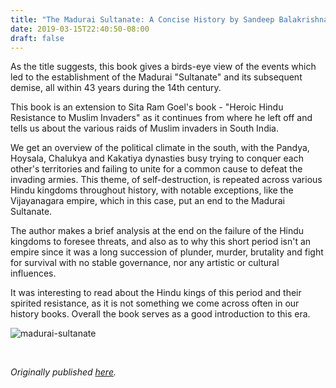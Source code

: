 ```yaml
---
title: "The Madurai Sultanate: A Concise History by Sandeep Balakrishna - Review by Abhishek Desikan"
date: 2019-03-15T22:40:50-08:00
draft: false
---
```


As the title suggests, this book gives a birds-eye view of the events which led to the establishment of the Madurai "Sultanate" and its subsequent demise, all within 43 years during the 14th century.

This book is an extension to Sita Ram Goel's book - "Heroic Hindu Resistance to Muslim Invaders" as it continues from where he left off and tells us about the various raids of Muslim invaders in South India.

We get an overview of the political climate in the south, with the Pandya, Hoysala, Chalukya and Kakatiya dynasties busy trying to conquer each other's territories and failing to unite for a common cause to defeat the invading armies. This theme, of self-destruction, is repeated across various Hindu kingdoms throughout history, with notable exceptions, like the Vijayanagara empire, which in this case, put an end to the Madurai Sultanate.

The author makes a brief analysis at the end on the failure of the Hindu kingdoms to foresee threats, and also as to why this short period isn't an empire since it was a long succession of plunder, murder, brutality and fight for survival with no stable governance, nor any artistic or cultural influences.

It was interesting to read about the Hindu kings of this period and their spirited resistance, as it is not something we come across often in our history books. Overall the book serves as a good introduction to this era.

![madurai-sultanate](/madurai-sultanate.jpg)

&nbsp;&nbsp;

*Originally published [here](https://www.goodreads.com/review/show/2746905590).*